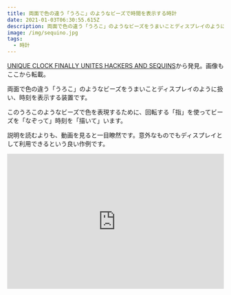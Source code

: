 ```yaml
---
title: 両面で色の違う「うろこ」のようなビーズで時間を表示する時計
date: 2021-01-03T06:30:55.615Z
description: 両面で色の違う「うろこ」のようなビーズをうまいことディスプレイのように扱い、時刻を表示する装置の作例を紹介します
image: /img/sequino.jpg
tags:
  - 時計
---
```

[UNIQUE CLOCK FINALLY UNITES HACKERS AND SEQUINS](https://hackaday.com/2020/01/30/unique-clock-finally-unites-hackers-and-sequins/)から発見。画像もここから転載。

両面で色の違う「うろこ」のようなビーズをうまいことディスプレイのように扱い、時刻を表示する装置です。

このうろこのようなビーズで色を表現するために、回転する「指」を使ってビーズを「なぞって」時刻を「描いて」います。

説明を読むよりも、動画を見ると一目瞭然です。意外なものでもディスプレイとして利用できるという良い作例です。

<iframe width="100%" height="315" src="https://www.youtube.com/embed/6jpsiIsMG8U" frameborder="0" allow="accelerometer; autoplay; clipboard-write; encrypted-media; gyroscope; picture-in-picture" allowfullscreen></iframe>
